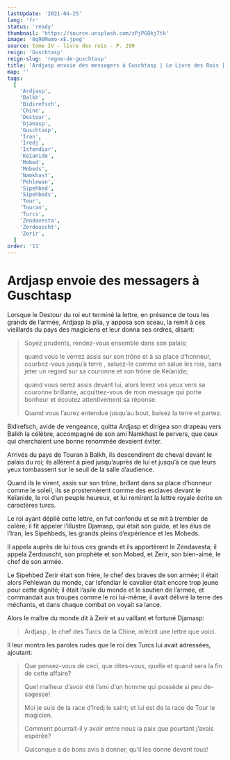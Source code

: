```yaml
---
lastUpdate: '2021-04-25'
lang: 'fr'
status: 'ready'
thumbnail: 'https://source.unsplash.com/zPjPGQkj7tk'
image: '0q90Mumo-xE.jpeg'
source: tome IV - livre des rois - P. 299
reign: 'Guschtasp'
reign-slug: 'regne-de-guschtasp'
title: 'Ardjasp envoie des messagers à Guschtasp | Le Livre des Rois | Shâhnâmeh'
map: ''
tags:
  [
    'Ardjasp',
    'Balkh',
    'Bidirefsch',
    'Chine',
    'Destour',
    'Djamasp',
    'Guschtasp',
    'Iran',
    'Iredj',
    'Isfendiar',
    'Keïanide',
    'Mobed',
    'Mobeds',
    'Namkhast',
    'Pehlewan',
    'Sipehbed',
    'Sipehbeds',
    'Tour',
    'Touran',
    'Turcs',
    'Zendavesta',
    'Zerdouscht',
    'Zerir',
  ]
order: '11'
---
```


# Ardjasp envoie des messagers à Guschtasp

Lorsque le Destour du roi eut terminé la lettre, en présence de tous les grands de l’armée, Ardjasp la plia, y apposa son sceau, la remit à ces vieillards du pays des magiciens et leur donna ses ordres, disant:

> Soyez prudents, rendez-vous ensemble dans son palais;
>
> quand vous le verrez assis sur son trône et à sa place d’honneur, courbez-vous jusqu’à terre , saluez-le comme on salue les rois, sans jeter un regard sur sa couronne et son trône de Keïanide;
>
> quand vous serez assis devant lui, alors levez vos yeux vers sa couronne brillante, acquittez-vous de mon message qui porte bonheur et écoutez attentivement sa réponse.
>
> Quand vous l’aurez entendue jusqu’au bout, baisez la terre et partez.

Bidirefsch, avide de vengeance, quitta Ardjasp et dirigea son drapeau vers Balkh la célèbre, accompagné de son ami Namkhast le pervers, que ceux qui cherchaient une bonne renommée devaient éviter.

Arrivés du pays de Touran à Balkh, ils descendirent de cheval devant le palais du roi; ils allèrent à pied jusqu’auprès de lui et jusqu’à ce que leurs yeux tombassent sur le seuil de la salle d’audience.

Quand ils le virent, assis sur son trône, brillant dans sa place d’honneur comme le soleil, ils se prosternèrent comme des esclaves devant le Keïanide, le roi d’un peuple heureux, et lui remirent la lettre royale écrite en caractères turcs.

Le roi ayant déplié cette lettre, en fut confondu et se mit à trembler de colère; il fit appeler l’illustre Djamasp, qui était son guide, et les élus de l’Iran, les Sipehbeds, les grands pleins d’expérience et les Mobeds.

Il appela auprès de lui tous ces grands et ils apportèrent le Zendavesta; il appela Zerdouscht, son prophète et son Mobed, et Zerir, son bien-aimé, le chef de son armée.

Le Sipehbed Zerir était son frère, le chef des braves de son armée; il était alors Pehlewan du monde, car Isfendiar le cavalier était encore trop jeune pour cette dignité; il était l’asile du monde et le soutien de l’armée, et commandait aux troupes comme le roi lui-même; il avait délivré la terre des méchants, et dans chaque combat on voyait sa lance.

Alors le maître du monde dit à Zerir et au vaillant et fortuné Djamasp:

> Ardjasp , le chef des Turcs de la Chine, m’écrit une lettre que voici.

Il leur montra les paroles rudes que le roi des Turcs lui avait adressées, ajoutant:

> Que pensez-vous de ceci, que dites-vous, quelle et quand sera la fin de cette affaire?
>
> Quel malheur d’avoir été l’ami d’un homme qui possède si peu de-sagesse!
>
> Moi je suis de la race d’Iredj le saint; et lui est de la race de Tour le magicien.
>
> Comment pourrait-il y avoir entre nous la paix que pourtant j’avais espérée?
>
> Quiconque a de bons avis à donner, qu’il les donne devant tous!
